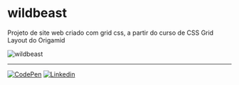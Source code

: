 # wildbeast
Projeto de site web criado com grid css, a partir do curso de CSS Grid Layout do Origamid

![wildbeast](https://github.com/marina-santana/imagens/blob/master/wildbeast-video.gif "Site Wildbeast")

***

[![CodePen](https://github.com/marina-santana/imagens/blob/master/codepen.png "CodePen")](https://codepen.io/marinaSantana)
[![Linkedin](https://github.com/marina-santana/imagens/blob/master/linkedin.png "Linkedin")](https://linkedin.com/in/marina-santa)



